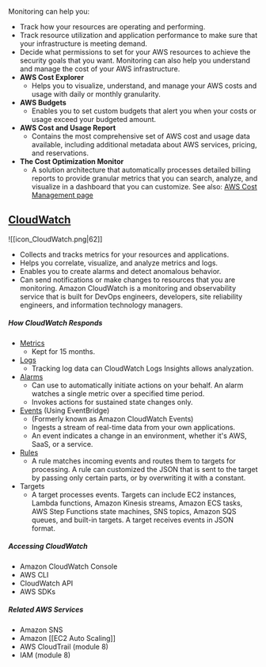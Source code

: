 Monitoring can help you:
- Track how your resources are operating and performing.
- Track resource utilization and application performance to make sure that your infrastructure is meeting demand.
- Decide what permissions to set for your AWS resources to achieve the security goals that you want.
Monitoring can also help you understand and manage the cost of your AWS infrastructure.
- **AWS Cost Explorer**
	- Helps you to visualize, understand, and manage your AWS costs and usage with daily or monthly granularity.
- **AWS Budgets**
	- Enables you to set custom budgets that alert you when your costs or usage exceed your budgeted amount.
- **AWS Cost and Usage Report**
	- Contains the most comprehensive set of AWS cost and usage data available, including additional metadata about AWS services, pricing, and reservations.
- **The Cost Optimization Monitor**
	- A solution architecture that automatically processes detailed billing reports to provide granular metrics that you can search, analyze, and visualize in a dashboard that you can customize.
See also: [AWS Cost Management page](https://aws.amazon.com/aws-cost-management/)

## [CloudWatch](https://docs.aws.amazon.com/AmazonCloudWatch/latest/monitoring/WhatIsCloudWatch.html)
![[icon_CloudWatch.png|62]]
- Collects and tracks metrics for your resources and applications.
- Helps you correlate, visualize, and analyze metrics and logs.
- Enables you to create alarms and detect anomalous behavior.
- Can send notifications or make changes to resources that you are monitoring.
Amazon CloudWatch is a monitoring and observability service that is built for DevOps engineers, developers, site reliability engineers, and information technology managers.
##### How CloudWatch Responds
- [Metrics](https://docs.aws.amazon.com/AmazonCloudWatch/latest/monitoring/working_with_metrics.html)
	- Kept for 15 months.
- [Logs](https://docs.aws.amazon.com/AmazonCloudWatch/latest/logs/WhatIsCloudWatchLogs.html)
	- Tracking log data can CloudWatch Logs Insights allows analyzation.
- [Alarms](https://docs.aws.amazon.com/AmazonCloudWatch/latest/monitoring/AlarmThatSendsEmail.html)
	- Can use to automatically initiate actions on your behalf. An alarm watches a single metric over a specified time period.
	- Invokes actions for sustained state changes only.
- [Events](https://docs.aws.amazon.com/eventbridge/latest/userguide/eb-what-is.html) (Using EventBridge)
	- (Formerly known as Amazon CloudWatch Events)
	- Ingests a stream of real-time data from your own applications.
	- An event indicates a change in an environment, whether it's AWS, SaaS, or a service.
- [Rules](https://docs.aws.amazon.com/eventbridge/latest/userguide/eb-rules.html)
	- A rule matches incoming events and routes them to targets for processing. A rule can customized the JSON that is sent to the target by passing only certain parts, or by overwriting it with a constant.
- Targets
	- A target processes events. Targets can include EC2 instances, Lambda functions, Amazon Kinesis streams, Amazon ECS tasks, AWS Step Functions state machines, SNS topics, Amazon SQS queues, and built-in targets. A target receives events in JSON format.
##### Accessing CloudWatch
- Amazon CloudWatch Console
- AWS CLI
- CloudWatch API
- AWS SDKs
##### Related AWS Services
- Amazon SNS
- Amazon [[EC2 Auto Scaling]]
- AWS CloudTrail (module 8)
- IAM (module 8)